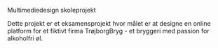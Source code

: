 Multimediedesign skoleprojekt

Dette projekt er et eksamensprojekt hvor målet er at designe en online platform for et fiktivt firma TrøjborgBryg - et bryggeri med passion for alkoholfri øl.